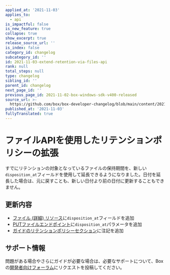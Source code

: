 ```yaml
---
applied_at: '2021-11-03'
applies_to:
  - api
is_impactful: false
is_new_feature: true
collapse: true
show_excerpt: true
release_source_url: ''
is_index: false
category_id: changelog
subcategory_id: ''
id: 2021-11-03-extend-retention-via-files-api
rank: null
total_steps: null
type: changelog
sibling_id: ''
parent_id: changelog
next_page_id: ''
previous_page_id: 2021-11-02-box-windows-sdk-v400-released
source_url: >-
  https://github.com/box/box-developer-changelog/blob/main/content/2021/11-03-extend-retention-via-files-api.md
published_at: '2021-11-03'
fullyTranslated: true
---
```

# ファイルAPIを使用したリテンションポリシーの拡張

すでにリテンションの対象となっているファイルの保持期間を、新しい`disposition_at`フィールドを使用して延長できるようになりました。日付を延長した場合は、元に戻すことも、新しい日付より前の日付に更新することもできません。

<!-- more -->

## 更新内容

* [ファイル (詳細) リソース][file-full]に`disposition_at`フィールドを追加
* [PUTファイルエンドポイント][file-put]に`disposition_at`パラメータを追加
* [ガイドのリテンションポリシーセクション][extend-retention]に注記を追加

## サポート情報

問題がある場合やさらにガイドが必要な場合は、必要なサポートについて、Boxの[開発者向けフォーラム][forum]にリクエストを投稿してください。

[forum]: https://support.box.com/hc/en-us/community/topics/360001932973-Platform-and-Developer-Forum

[extend-retention]: g://retention-policies/#extend-retention-for-a-file

[file-put]: e://put-files-id/#param-disposition_at

[file-full]: e://resources/file--full/#param-disposition_at
